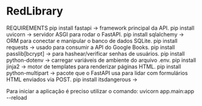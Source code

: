 # RedLibrary

REQUIREMENTS
pip install fastapi → framework principal da API.
pip install uvicorn → servidor ASGI para rodar o FastAPI.
pip install sqlalchemy → ORM para conectar e manipular o banco de dados SQLite.
pip install requests → usado para consumir a API do Google Books.
pip install passlib[bcrypt] → para hashear/verificar senhas de usuários.
pip install python-dotenv → carregar variáveis de ambiente do arquivo .env.
pip install jinja2 → motor de templates para renderizar páginas HTML.
pip install python-multipart → pacote que o FastAPI usa para lidar com formulários HTML enviados via POST.
pip install itsdangerous → 

Para iniciar a aplicação é preciso utilizar o comando:
uvicorn app.main:app --reload